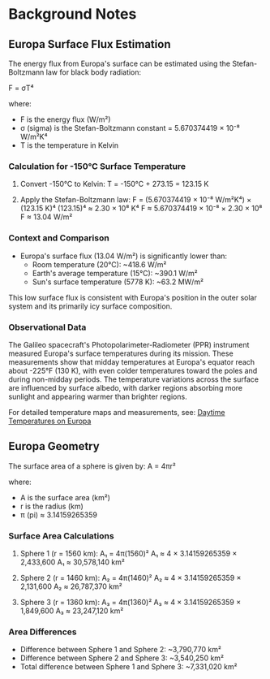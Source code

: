 # Background Notes

## Europa Surface Flux Estimation

The energy flux from Europa's surface can be estimated using the Stefan-Boltzmann law for black body radiation:

F = σT⁴

where:
- F is the energy flux (W/m²)
- σ (sigma) is the Stefan-Boltzmann constant = 5.670374419 × 10⁻⁸ W/m²K⁴
- T is the temperature in Kelvin

### Calculation for -150°C Surface Temperature

1. Convert -150°C to Kelvin:
   T = -150°C + 273.15 = 123.15 K

2. Apply the Stefan-Boltzmann law:
   F = (5.670374419 × 10⁻⁸ W/m²K⁴) × (123.15 K)⁴
   (123.15)⁴ ≈ 2.30 × 10⁸ K⁴
   F ≈ 5.670374419 × 10⁻⁸ × 2.30 × 10⁸
   F ≈ 13.04 W/m²

### Context and Comparison

- Europa's surface flux (13.04 W/m²) is significantly lower than:
  - Room temperature (20°C): ~418.6 W/m²
  - Earth's average temperature (15°C): ~390.1 W/m²
  - Sun's surface temperature (5778 K): ~63.2 MW/m²

This low surface flux is consistent with Europa's position in the outer solar system and its primarily icy surface composition.

### Observational Data

The Galileo spacecraft's Photopolarimeter-Radiometer (PPR) instrument measured Europa's surface temperatures during its mission. These measurements show that midday temperatures at Europa's equator reach about -225°F (130 K), with even colder temperatures toward the poles and during non-midday periods. The temperature variations across the surface are influenced by surface albedo, with darker regions absorbing more sunlight and appearing warmer than brighter regions.

For detailed temperature maps and measurements, see: [Daytime Temperatures on Europa](https://europa.nasa.gov/resources/114/daytime-temperatures-on-europa/) 

## Europa Geometry

The surface area of a sphere is given by:
A = 4πr²

where:
- A is the surface area (km²)
- r is the radius (km)
- π (pi) ≈ 3.14159265359

### Surface Area Calculations

1. Sphere 1 (r = 1560 km):
   A₁ = 4π(1560)²
   A₁ ≈ 4 × 3.14159265359 × 2,433,600
   A₁ ≈ 30,578,140 km²

2. Sphere 2 (r = 1460 km):
   A₂ = 4π(1460)²
   A₂ ≈ 4 × 3.14159265359 × 2,131,600
   A₂ ≈ 26,787,370 km²

3. Sphere 3 (r = 1360 km):
   A₃ = 4π(1360)²
   A₃ ≈ 4 × 3.14159265359 × 1,849,600
   A₃ ≈ 23,247,120 km²

### Area Differences

- Difference between Sphere 1 and Sphere 2: ~3,790,770 km²
- Difference between Sphere 2 and Sphere 3: ~3,540,250 km²
- Total difference between Sphere 1 and Sphere 3: ~7,331,020 km² 